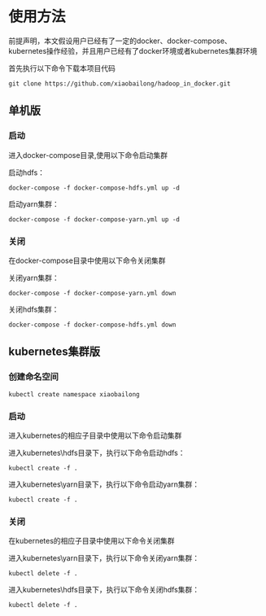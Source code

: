 # 使用方法
前提声明，本文假设用户已经有了一定的docker、docker-compose、kubernetes操作经验，并且用户已经有了docker环境或者kubernetes集群环境

首先执行以下命令下载本项目代码

`git clone https://github.com/xiaobailong/hadoop_in_docker.git`

## 单机版

### 启动

进入docker-compose目录,使用以下命令启动集群

启动hdfs：

`docker-compose -f docker-compose-hdfs.yml up -d`

启动yarn集群：

`docker-compose -f docker-compose-yarn.yml up -d`

### 关闭

在docker-compose目录中使用以下命令关闭集群

关闭yarn集群：

`docker-compose -f docker-compose-yarn.yml down`

关闭hdfs集群：

`docker-compose -f docker-compose-hdfs.yml down`

## kubernetes集群版

### 创建命名空间

`kubectl create namespace xiaobailong`

### 启动

进入kubernetes的相应子目录中使用以下命令启动集群

进入kubernetes\hdfs目录下，执行以下命令启动hdfs：

`kubectl create -f .`

进入kubernetes\yarn目录下，执行以下命令启动yarn集群：

`kubectl create -f .`

### 关闭

在kubernetes的相应子目录中使用以下命令关闭集群

进入kubernetes\yarn目录下，执行以下命令关闭yarn集群：

`kubectl delete -f .`

进入kubernetes\hdfs目录下，执行以下命令关闭hdfs集群：

`kubectl delete -f .`